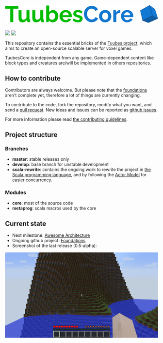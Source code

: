 # ![project logo](TuubesCore_logo.png)

[![](https://img.shields.io/badge/next%20version-0.6-green.svg)](https://github.com/mcphoton/Photon-Server/milestone/2)
[![](https://img.shields.io/badge/discord-join%20chat!-7289DA.svg)](https://discord.gg/vWYembz)

This repository contains the essential bricks of the [Tuubes project](http://tuubes.org), which aims to create an open-source scalable server for voxel games.

TuubesCore is independent from any game. Game-dependent content like block types and creatures are/will be implemented in others repositories.

## How to contribute
Contributors are always welcome. But please note that the [foundations](https://github.com/tuubes/TuubesCore/projects/4) aren't complete yet, therefore a lot of things are currently changing.

To contribute to the code, fork the repository, modify what you want, and send a [pull request](https://help.github.com/articles/about-pull-requests/). New ideas and issues can be reported as [github issues](https://github.com/mcphoton/Photon-Server/issues).

For more information please read [the contributing guidelines](CONTRIBUTING.md).

## Project structure
### Branches
- **master**: stable releases only
- **develop**: base branch for unstable development
- **scala-rewrite**: contains the ongoing work to rewrite the project in [the Scala programming language](http://docs.scala-lang.org), and by following the [Actor Model](https://en.wikipedia.org/wiki/Actor_model) for easier concurrency.

### Modules
- **core**: most of the source code
- **metaprog**: scala macros used by the core

## Current state
* Next milestone: [Awesome Architecture](https://github.com/tuubes/TuubesCore/milestone/3)
* Ongoing github project: [Foundations](https://github.com/tuubes/TuubesCore/projects/4)
* Screenshot of the last release (0.5-alpha):

![ingame screenshot](ingame-screenshot.png)